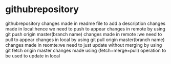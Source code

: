 # githubrepository
githubrepository
changes made in readme file to add a description
changes made in local:hence we need to push to appear changes in remote by using git push origin master(branch name)
changes made in remote :we need to pull to appear changes in local by using git pull origin master(branch name)
changes made in reomte:we need to just update without merging by using git fetch origin master
changes made using (fetch+merge=pull) operation to be used to update in local
